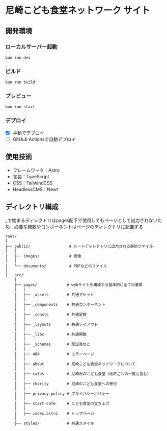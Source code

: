 # 尼崎こども食堂ネットワーク サイト

## 開発環境

### ローカルサーバー起動

`bun run dev`

### ビルド

`bun run build`

### プレビュー

`bun run start`

### デプロイ

- [x] 手動でデプロイ
- [ ] GitHub Actionsで自動デプロイ

## 使用技術

- フレームワーク：Astro
- 言語：TypeScript
- CSS：TailwindCSS
- HeadlessCMS：Newt

## ディレクトリ構成

\_で始まるディレクトリはpages配下で使用してもページとして出力されないため、必要な関数やコンポーネントはページのディレクトリに配置する

```
root/
│
├── public/                 # ルートディレクトリに出力される静的ファイル
│   │
│   ├── images/             # 画像
│   │
│   └── documents/          # PDFなどのファイル
│
|__ src/
    |
    ├── pages/             # webサイトを構成する基本的に全ての要素
    |   |
    │   ├── _assets        # 共通アセット
    │   |
    │   ├── _components    # 共通コンポーネント
    |   |
    │   ├── _consts        # 共通定数
    |   |
    │   ├── _layouts       # 共通レイアウト
    |   |
    │   ├── _libs          # 共通関数
    |   |
    │   ├── _schemas       # 型定義など
    |   |
    │   ├── 404            # エラーページ
    │   |
    │   ├── about          # 尼崎こども食堂ネットワークについて
    │   |
    │   ├── cafes          # 尼崎市のこども食堂（地区ごとの一覧も含む）
    │   |
    │   ├── charity        # 尼崎のこども食堂への寄付
    │   |
    │   ├── privacy-policy # プライバシーポリシー
    │   |
    │   ├── start-cafe     # こども食堂の立ち上げ
    │   |
    │   ├── index.astro    # トップページ
    │
    ├── styles/            # 共通スタイル
```
